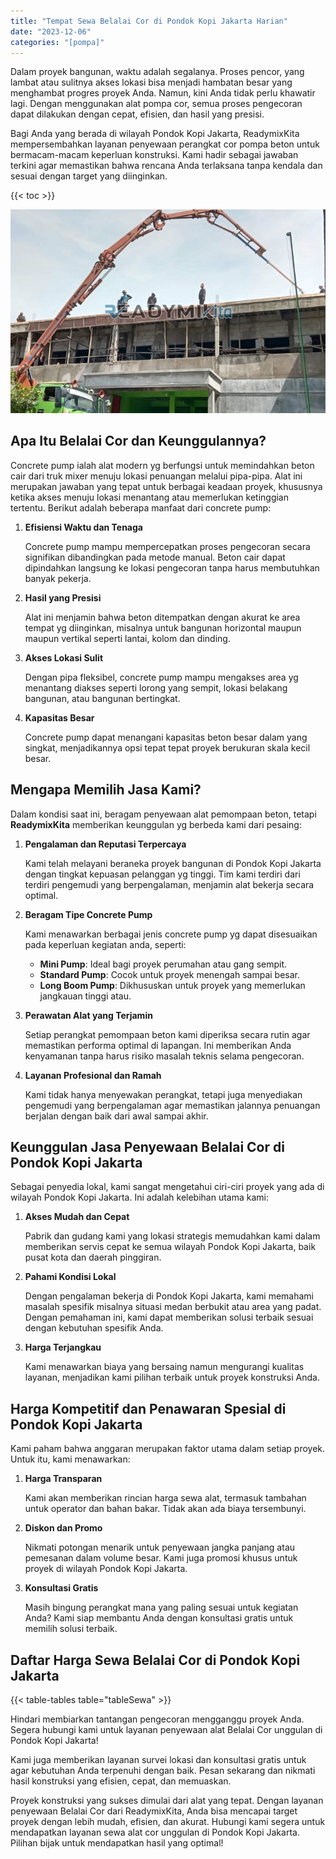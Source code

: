 ```yaml
---
title: "Tempat Sewa Belalai Cor di Pondok Kopi Jakarta Harian"
date: "2023-12-06"
categories: "[pompa]"
---
```


Dalam proyek bangunan, waktu adalah segalanya. Proses pencor,  yang lambat atau sulitnya akses lokasi bisa menjadi hambatan besar yang menghambat progres proyek Anda. Namun, kini Anda tidak perlu khawatir lagi. Dengan menggunakan alat pompa cor, semua proses pengecoran dapat dilakukan dengan cepat, efisien, dan hasil yang presisi.

Bagi Anda yang berada di wilayah Pondok Kopi Jakarta, ReadymixKita mempersembahkan layanan penyewaan perangkat cor pompa beton untuk bermacam-macam keperluan konstruksi. Kami hadir sebagai jawaban terkini agar memastikan bahwa rencana Anda terlaksana tanpa kendala dan sesuai dengan target yang diinginkan.

{{< toc >}}

![Tempat Sewa Belalai Cor di Pondok Kopi Jakarta Harian](/images/pompa/sewa-pompa-05.jpg)

## Apa Itu Belalai Cor dan Keunggulannya?

Concrete pump ialah alat modern yg berfungsi untuk memindahkan beton cair dari truk mixer menuju lokasi penuangan melalui pipa-pipa. Alat ini merupakan jawaban yang tepat untuk berbagai keadaan proyek, khususnya ketika akses menuju lokasi menantang atau memerlukan ketinggian tertentu. Berikut adalah beberapa manfaat dari concrete pump:

1. **Efisiensi Waktu dan Tenaga**

   Concrete pump mampu mempercepatkan proses pengecoran secara signifikan dibandingkan pada metode manual. Beton cair dapat dipindahkan langsung ke lokasi pengecoran tanpa harus membutuhkan banyak pekerja.

2. **Hasil yang Presisi**

   Alat ini menjamin bahwa beton ditempatkan dengan akurat ke area tempat yg diinginkan, misalnya untuk bangunan horizontal maupun maupun vertikal seperti lantai, kolom dan dinding.

3. **Akses Lokasi Sulit**

   Dengan pipa fleksibel, concrete pump mampu mengakses area yg menantang diakses seperti lorong yang sempit, lokasi belakang bangunan, atau bangunan bertingkat.

4. **Kapasitas Besar**

   Concrete pump dapat menangani kapasitas beton besar dalam yang singkat, menjadikannya opsi tepat tepat proyek berukuran skala kecil besar.

## Mengapa Memilih Jasa Kami?

Dalam kondisi saat ini, beragam penyewaan alat pemompaan beton, tetapi **ReadymixKita** memberikan keunggulan yg berbeda kami dari pesaing:

1. **Pengalaman dan Reputasi Terpercaya**

   Kami telah melayani beraneka proyek bangunan di Pondok Kopi Jakarta dengan tingkat kepuasan pelanggan yg tinggi. Tim kami terdiri dari terdiri pengemudi yang berpengalaman, menjamin alat bekerja secara optimal.

2. **Beragam Tipe Concrete Pump**

   Kami menawarkan berbagai jenis concrete pump yg dapat disesuaikan pada keperluan kegiatan anda, seperti:
   - **Mini Pump**: Ideal bagi proyek perumahan atau gang sempit.
   - **Standard Pump**: Cocok untuk proyek menengah sampai besar.
   - **Long Boom Pump**: Dikhususkan untuk proyek yang memerlukan jangkauan tinggi atau.

3. **Perawatan Alat yang Terjamin**

   Setiap perangkat pemompaan beton kami diperiksa secara rutin agar memastikan performa optimal di lapangan. Ini memberikan Anda kenyamanan tanpa harus risiko masalah teknis selama pengecoran.

4. **Layanan Profesional dan Ramah**

   Kami tidak hanya menyewakan perangkat, tetapi juga menyediakan pengemudi yang berpengalaman agar memastikan jalannya penuangan berjalan dengan baik dari awal sampai akhir.

## Keunggulan Jasa Penyewaan Belalai Cor di Pondok Kopi Jakarta

Sebagai penyedia lokal, kami sangat mengetahui ciri-ciri proyek yang ada di wilayah Pondok Kopi Jakarta. Ini adalah kelebihan utama kami:

1. **Akses Mudah dan Cepat**

   Pabrik dan gudang kami yang lokasi strategis memudahkan kami dalam memberikan servis cepat ke semua wilayah Pondok Kopi Jakarta, baik pusat kota dan daerah pinggiran.

2. **Pahami Kondisi Lokal**

   Dengan pengalaman bekerja di Pondok Kopi Jakarta, kami memahami masalah spesifik misalnya situasi medan berbukit atau area yang padat. Dengan pemahaman ini, kami dapat memberikan solusi terbaik sesuai dengan kebutuhan spesifik Anda.

3. **Harga Terjangkau**

   Kami menawarkan biaya yang bersaing namun mengurangi kualitas layanan, menjadikan kami pilihan terbaik untuk proyek konstruksi Anda.

## Harga Kompetitif dan Penawaran Spesial di Pondok Kopi Jakarta

Kami paham bahwa anggaran merupakan faktor utama dalam setiap proyek. Untuk itu, kami menawarkan:

1. **Harga Transparan**

   Kami akan memberikan rincian harga sewa alat, termasuk tambahan untuk operator dan bahan bakar. Tidak akan ada biaya tersembunyi.

2. **Diskon dan Promo**

   Nikmati potongan menarik untuk penyewaan jangka panjang atau pemesanan dalam volume besar. Kami juga promosi khusus untuk proyek di wilayah Pondok Kopi Jakarta.

3. **Konsultasi Gratis**

   Masih bingung perangkat mana yang paling sesuai untuk kegiatan Anda? Kami siap membantu Anda dengan konsultasi gratis untuk memilih solusi terbaik.

## Daftar Harga Sewa Belalai Cor di Pondok Kopi Jakarta

{{< table-tables table="tableSewa" >}}

Hindari membiarkan tantangan pengecoran mengganggu proyek Anda. Segera hubungi kami untuk layanan penyewaan alat Belalai Cor unggulan di Pondok Kopi Jakarta!

Kami juga memberikan layanan survei lokasi dan konsultasi gratis untuk agar kebutuhan Anda terpenuhi dengan baik. Pesan sekarang dan nikmati hasil konstruksi yang efisien, cepat, dan memuaskan.

Proyek konstruksi yang sukses dimulai dari alat yang tepat. Dengan layanan penyewaan Belalai Cor dari ReadymixKita, Anda bisa mencapai target proyek dengan lebih mudah, efisien, dan akurat. Hubungi kami segera untuk mendapatkan layanan sewa alat cor unggulan di Pondok Kopi Jakarta. Pilihan bijak untuk mendapatkan hasil yang optimal!